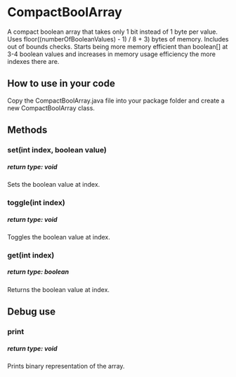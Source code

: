# CompactBoolArray
A compact boolean array that takes only 1 bit instead of 1 byte per value.
Uses floor((numberOfBooleanValues) - 1) / 8 + 3) bytes of memory.
Includes out of bounds checks. 
Starts being more memory efficient than boolean[] at 3-4 boolean values and increases in memory usage efficiency the more indexes there are. 

## How to use in your code
Copy the CompactBoolArray.java file into your package folder and create a new CompactBoolArray class.

## Methods
### set(int index, boolean value)
##### return type: void
Sets the boolean value at index.

### toggle(int index)
##### return type: void
Toggles the boolean value at index.

### get(int index)
##### return type: boolean
Returns the boolean value at index.

## Debug use
### print
##### return type: void
Prints binary representation of the array.

